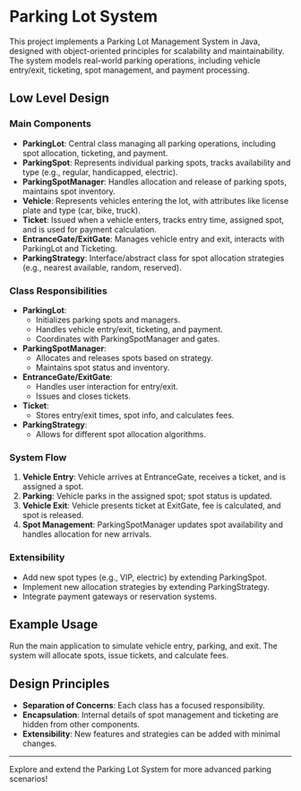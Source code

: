 # Parking Lot System

This project implements a Parking Lot Management System in Java, designed with object-oriented principles for scalability and maintainability. The system models real-world parking operations, including vehicle entry/exit, ticketing, spot management, and payment processing.

## Low Level Design

### Main Components

- **ParkingLot**: Central class managing all parking operations, including spot allocation, ticketing, and payment.
- **ParkingSpot**: Represents individual parking spots, tracks availability and type (e.g., regular, handicapped, electric).
- **ParkingSpotManager**: Handles allocation and release of parking spots, maintains spot inventory.
- **Vehicle**: Represents vehicles entering the lot, with attributes like license plate and type (car, bike, truck).
- **Ticket**: Issued when a vehicle enters, tracks entry time, assigned spot, and is used for payment calculation.
- **EntranceGate/ExitGate**: Manages vehicle entry and exit, interacts with ParkingLot and Ticketing.
- **ParkingStrategy**: Interface/abstract class for spot allocation strategies (e.g., nearest available, random, reserved).

### Class Responsibilities

- **ParkingLot**:
  - Initializes parking spots and managers.
  - Handles vehicle entry/exit, ticketing, and payment.
  - Coordinates with ParkingSpotManager and gates.
- **ParkingSpotManager**:
  - Allocates and releases spots based on strategy.
  - Maintains spot status and inventory.
- **EntranceGate/ExitGate**:
  - Handles user interaction for entry/exit.
  - Issues and closes tickets.
- **Ticket**:
  - Stores entry/exit times, spot info, and calculates fees.
- **ParkingStrategy**:
  - Allows for different spot allocation algorithms.

### System Flow
1. **Vehicle Entry**: Vehicle arrives at EntranceGate, receives a ticket, and is assigned a spot.
2. **Parking**: Vehicle parks in the assigned spot; spot status is updated.
3. **Vehicle Exit**: Vehicle presents ticket at ExitGate, fee is calculated, and spot is released.
4. **Spot Management**: ParkingSpotManager updates spot availability and handles allocation for new arrivals.

### Extensibility
- Add new spot types (e.g., VIP, electric) by extending ParkingSpot.
- Implement new allocation strategies by extending ParkingStrategy.
- Integrate payment gateways or reservation systems.

## Example Usage
Run the main application to simulate vehicle entry, parking, and exit. The system will allocate spots, issue tickets, and calculate fees.

## Design Principles
- **Separation of Concerns**: Each class has a focused responsibility.
- **Encapsulation**: Internal details of spot management and ticketing are hidden from other components.
- **Extensibility**: New features and strategies can be added with minimal changes.

---
Explore and extend the Parking Lot System for more advanced parking scenarios!
